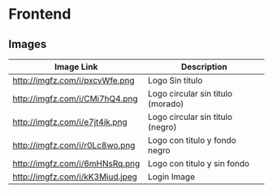 # Frontend

## Images

| Image Link | Description |
| --- | --- |
| http://imgfz.com/i/pxcvWfe.png | Logo Sin titulo|
| http://imgfz.com/i/CMi7hQ4.png | Logo circular sin titulo (morado)|
| http://imgfz.com/i/e7jt4ik.png | Logo circular sin titulo (negro)|
| http://imgfz.com/i/r0Lc8wo.png | Logo con titulo y fondo negro |
| http://imgfz.com/i/6mHNsRq.png | Logo con titulo y sin fondo |
| http://imgfz.com/i/kK3Miud.jpeg | Login Image |